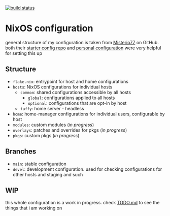 [![build status](https://img.shields.io/github/actions/workflow/status/Osnott/nixos/flake.yml)](https://github.com/Osnott/nixos/actions)

# NixOS configuration

general structure of my configuration is taken from [Misterio77](https://github.com/Misterio77) on GitHub. both their [starter config repo](https://github.com/Misterio77/nix-starter-config) and [personal configuration](https://github.com/Misterio77/nix-config) were very helpful for setting this up

## Structure

- `flake.nix`: entrypoint for host and home configurations
- `hosts`: NixOS configurations for individual hosts
    - `common`: shared configurations accessible by all hosts
        - `global`: configurations applied to all hosts
        - `optional`: configurations that are opt-in by host
    - `taffy`: home server - headless
- `home`: home-manager configurations for individual users, configurable by host
- `modules`: custom modules (*in progress*)
- `overlays`: patches and overrides for pkgs (*in progress*)
- `pkgs`: custom pkgs (*in progress*)

## Branches

- `main`: stable configuration
- `devel`: development configuration. used for checking configurations for other hosts and staging and such

## WIP

this whole configuration is a work in progress. check [TODO.md](https://github.com/Osnott/nixos/blob/main/TODO.md) to see the things that i am working on

